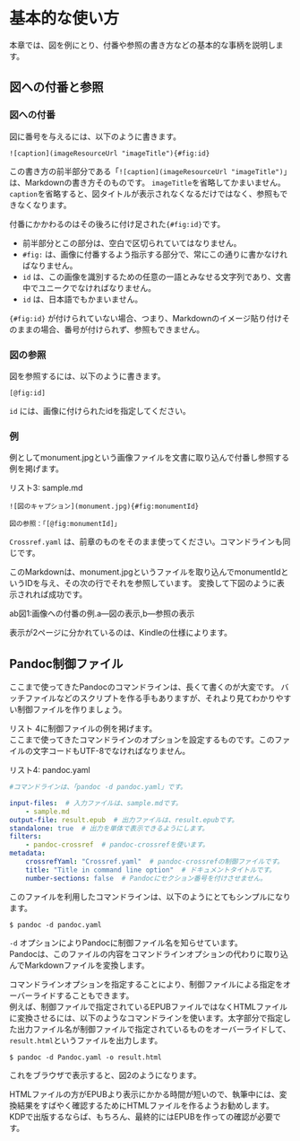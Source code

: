 # 基本的な使い方


本章では、図を例にとり、付番や参照の書き方などの基本的な事柄を説明します。  

## 図への付番と参照

### 図への付番

図に番号を与えるには、以下のように書きます。

```
![caption](imageResourceUrl "imageTitle"){#fig:id} 
```

この書き方の前半部分である「`![caption](imageResourceUrl "imageTitle")`」は、Markdownの書き方そのものです。
`imageTitle`を省略してかまいません。`caption`を省略すると、図タイトルが表示されなくなるだけではなく、参照もできなくなります。

付番にかかわるのはその後ろに付け足された`{#fig:id}`です。

* 前半部分とこの部分は、空白で区切られていてはなりません。
* `#fig:` は、画像に付番するよう指示する部分で、常にこの通りに書かなければなりません。
* `id` は、この画像を識別するための任意の一語とみなせる文字列であり、文書中でユニークでなければなりません。
* `id` は、日本語でもかまいません。

`{#fig:id}` が付けられていない場合、つまり、Markdownのイメージ貼り付けそのままの場合、番号が付けられず、参照もできません。

### 図の参照

図を参照するには、以下のように書きます。

```
[@fig:id]
```

`id` には、画像に付けられたidを指定してください。

### 例

例としてmonument.jpgという画像ファイルを文書に取り込んで付番し参照する例を掲げます。


リスト3: sample.md
```
![図のキャプション](monument.jpg){#fig:monumentId}

図の参照：「[@fig:monumentId]」
```

`Crossref.yaml` は、前章のものをそのまま使ってください。コマンドラインも同じです。

このMarkdownは、monument.jpgというファイルを取り込んでmonumentIdというIDを与え、その次の行でそれを参照しています。
変換して下図のように表示されれば成功です。

ab図1:画像への付番の例.a—図の表示,b—参照の表示

表示が2ページに分かれているのは、Kindleの仕様によります。

## Pandoc制御ファイル

ここまで使ってきたPandocのコマンドラインは、長くて書くのが大変です。
バッチファイルなどのスクリプトを作る手もありますが、それより見てわかりやすい制御ファイルを作りましょう。

リスト 4に制御ファイルの例を掲げます。  
ここまで使ってきたコマンドラインのオプションを設定するものです。このファイルの文字コードもUTF-8でなければなりません。

リスト4: pandoc.yaml
```yaml
#コマンドラインは、「pandoc -d pandoc.yaml」です。

input-files:  # 入力ファイルは、sample.mdです。
    - sample.md
output-file: result.epub  # 出力ファイルは、result.epubです。
standalone: true  # 出力を単体で表示できるようにします。
filters:
    - pandoc-crossref  # pandoc-crossrefを使います。
metadata:
    crossrefYaml: "Crossref.yaml"  # pandoc-crossrefの制御ファイルです。
    title: "Title in command line option"  # ドキュメントタイトルです。
    number-sections: false  # Pandocにセクション番号を付けさせません。
```

このファイルを利用したコマンドラインは、以下のようにとてもシンプルになります。

```
$ pandoc -d pandoc.yaml
```

`-d` オプションによりPandocに制御ファイル名を知らせています。  
Pandocは、このファイルの内容をコマンドラインオプションの代わりに取り込んでMarkdownファイルを変換します。  

コマンドラインオプションを指定することにより、制御ファイルによる指定をオーバーライドすることもできます。  
例えば、制御ファイルで指定されているEPUBファイルではなくHTMLファイルに変換させるには、以下のようなコマンドラインを使います。太字部分で指定した出力ファイル名が制御ファイルで指定されているものをオーバーライドして、`result.html`というファイルを出力します。

```
$ pandoc -d Pandoc.yaml -o result.html
```

これをブラウザで表示すると、図2のようになります。

HTMLファイルの方がEPUBより表示にかかる時間が短いので、執筆中には、変換結果をすばやく確認するためにHTMLファイルを作るようお勧めします。  
KDPで出版するならば、もちろん、最終的にはEPUBを作っての確認が必要です。
